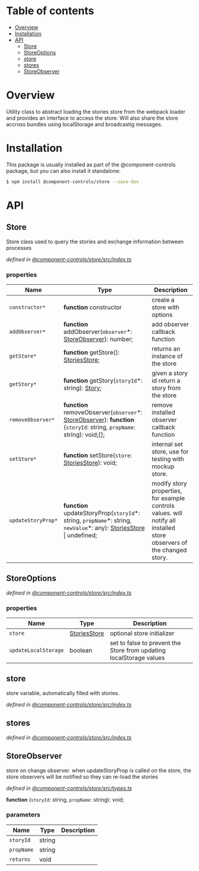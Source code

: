 # Table of contents

-   [Overview](#overview)
-   [Installation](#installation)
-   [API](#api)
    -   [Store](#store)
    -   [StoreOptions](#storeoptions)
    -   [store](#store-1)
    -   [stores](#stores)
    -   [StoreObserver](#storeobserver)

# Overview

Utility class to abstract loading the stories store from the webpack loader and provides an interface to access the store. Will also share the store accross bundles using localStorage and broadcastig messages.

# Installation

This package is usually installed as part of the @component-controls package, but you can also install it standalone:

```bash
$ npm install @component-controls/store --save-dev
```

# API

<tsdoc-typescript files="./src/types.ts" entry="./src/index.ts"/>

<!-- START-TSDOC-TYPESCRIPT -->

## Store

Store class used to query the stories and exchange information between processes

_defined in [@component-controls/store/src/index.ts](https://github.com/ccontrols/component-controls/tree/master/core/store/src/index.ts#L33)_



### properties

| Name               | Type                                                                                                                                        | Description                                                                                                           |
| ------------------ | ------------------------------------------------------------------------------------------------------------------------------------------- | --------------------------------------------------------------------------------------------------------------------- |
| `constructor*`     | **function** constructor                                                                                                                    | create a store with options                                                                                           |
| `addObserver*`     | **function** addObserver(`observer`\*: [StoreObserver](#storeobserver)): number;                                                            | add observer callback function                                                                                        |
| `getStore*`        | **function** getStore(): [StoriesStore](#storiesstore);                                                                                     | returns an instance of the store                                                                                      |
| `getStory*`        | **function** getStory(`storyId`\*: string): [Story](#story);                                                                                | given a story id return a story from the store                                                                        |
| `removeObserver*`  | **function** removeObserver(`observer`\*: [StoreObserver](#storeobserver)): **function** (`storyId`: string, `propName`: string): void;\[]; | remove installed observer callback function                                                                           |
| `setStore*`        | **function** setStore(`store`: [StoriesStore](#storiesstore)): void;                                                                        | internal set store, use for testing with mockup store.                                                                |
| `updateStoryProp*` | **function** updateStoryProp(`storyId`\*: string, `propName`\*: string, `newValue`\*: any): [StoriesStore](#storiesstore) \| undefined;     | modify story properties, for example controls values. will notify all installed store observers of the changed story. |

## StoreOptions

_defined in [@component-controls/store/src/index.ts](https://github.com/ccontrols/component-controls/tree/master/core/store/src/index.ts#L20)_



### properties

| Name                 | Type                          | Description                                                         |
| -------------------- | ----------------------------- | ------------------------------------------------------------------- |
| `store`              | [StoriesStore](#storiesstore) | optional store initializer                                          |
| `updateLocalStorage` | boolean                       | set to false to prevent the Store from updating localStorage values |

## store

store variable, automatically filled with stories.

_defined in [@component-controls/store/src/index.ts](https://github.com/ccontrols/component-controls/tree/master/core/store/src/index.ts#L142)_



## stores

_defined in [@component-controls/store/src/index.ts](https://github.com/ccontrols/component-controls/tree/master/core/store/src/index.ts#L144)_



## StoreObserver

store on change observer.
when updateStoryProp is called on the store, the store observers will be notified
so they can re-load the stories

_defined in [@component-controls/store/src/types.ts](https://github.com/ccontrols/component-controls/tree/master/core/store/src/types.ts#L8)_

**function** (`storyId`: string, `propName`: string): void;

### parameters

| Name       | Type   | Description |
| ---------- | ------ | ----------- |
| `storyId`  | string |             |
| `propName` | string |             |
| `returns`  | void   |             |

<!-- END-TSDOC-TYPESCRIPT -->
